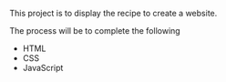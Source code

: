 This project is to display the recipe to create a website.

The process will be to complete the following
- HTML
- CSS
- JavaScript